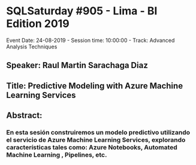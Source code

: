 # SQLSaturday #905 - Lima - BI Edition 2019
Event Date: 24-08-2019 - Session time: 10:00:00 - Track: Advanced Analysis Techniques
## Speaker: Raul Martin Sarachaga Diaz
## Title: Predictive Modeling with Azure Machine Learning Services
## Abstract:
### En esta sesión construiremos un modelo predictivo utilizando el servicio de Azure Machine Learning Services, explorando características tales como: Azure Notebooks, Automated Machine Learning , Pipelines, etc.
